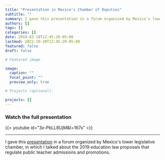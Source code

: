 ```yaml
---
title: "Presentation in Mexico's Chamber of Deputies"
subtitle: ""
summary: I gave this presentation in a forum organized by Mexico's lower legislative chamber, in which I talked about the 2019 education law proposals that regulate public teacher admissions and promotions.
authors: []
tags: []
categories: []
date: 2019-03-18T12:45:29-05:00
lastmod: 2022-10-20T12:45:29-05:00
featured: false
draft: false

# Featured image

image:
  caption: ""
  focal_point: ""
  preview_only: true

# Projects (optional).

projects: []
---
```

### Watch the full presentation

{{< youtube id="3x-PbLL8UjM&t=167s" >}}

---
  
I gave this [presentation](https://www.youtube.com/watch?v=3x-PbLL8UjM&t=167s) in a forum organized by Mexico's lower legislative chamber, in which I talked about the 2019 education law proposals that regulate public teacher admissions and promotions.